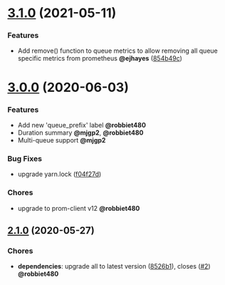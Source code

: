 <a name="3.1.0"></a>
# [3.1.0](https://github.com/pbadenski/bull-prom/compare/v3.0.0...v3.1.0) (2021-05-11)

### Features

* Add remove() function to queue metrics to allow removing all queue specific metrics from prometheus **@ejhayes** ([854b49c](https://github.com/pbadenski/bull-prom/commit/854b49c861f5dac7471790ba4e37aa5cb6d3d641))

<a name="3.0.0"></a>
# [3.0.0](https://github.com/pbadenski/bull-prom/compare/v2.1.0...v3.0.0) (2020-06-03)

### Features

* Add new 'queue_prefix' label **@robbiet480**
* Duration summary **@mjgp2**, **@robbiet480**
* Multi-queue support **@mjgp2**

### Bug Fixes

* upgrade yarn.lock ([f04f27d](https://github.com/pbadenski/bull-prom/commit/f04f27d4132f7d1f766c5f63867a329aaf3d45b7))

### Chores

* upgrade to prom-client v12 **@robbiet480**

<a name="2.1.0"></a>
## [2.1.0](https://github.com/pbadenski/bull-prom/compare/v2.0.0...v2.1.0) (2020-05-27)

### Chores

* **dependencies**: upgrade all to latest version ([8526b1](https://github.com/pbadenski/bull-prom/commit/8526b1)), closes ([#2](https://github.com/pbadenski/bull-prom/issues/2)) **@robbiet480**
